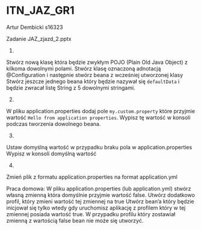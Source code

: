 # ITN_JAZ_GR1

Artur Dembicki
s16323

Zadanie JAZ_zjazd_2.pptx

1.
Stwórz nową klasę która będzie zwykłym POJO (Plain Old Java Object) z kilkoma dowolnymi polami.
Stwórz klasę oznaczoną adnotacją @Configuration i następnie stwórz beana z wcześniej utworzonej klasy
Stwórz jeszcze jednego beana który będzie nazywał się `defaultData` i będzie zwracał listę String z 5 dowolnymi stringami.

2.
W pliku application.properties dodaj pole `my.custom.property` które przyjmie wartość `Hello from application properties`.
Wypisz tę wartość w konsoli podczas tworzenia dowolnego beana.

3.
Ustaw domyślną wartość w przypadku braku pola w application.properties
Wypisz w konsoli domyślną wartość

4.
Zmień plik z formatu application.properties na format application.yml

Praca domowa:
W pliku application.properties (lub application.yml) stwórz własną zmienną która domyślnie przyjmie wartość false. Utwórz dodatkowo profil, który zmieni wartość tej zmiennej na true
Utwórz bean’a który będzie inicjował się tylko wtedy gdy uruchomisz aplikację z profilem który w tej zmiennej posiada wartość true. W przypadku profilu który zostawiał zmienną z wartością false bean nie może się utworzyć.
